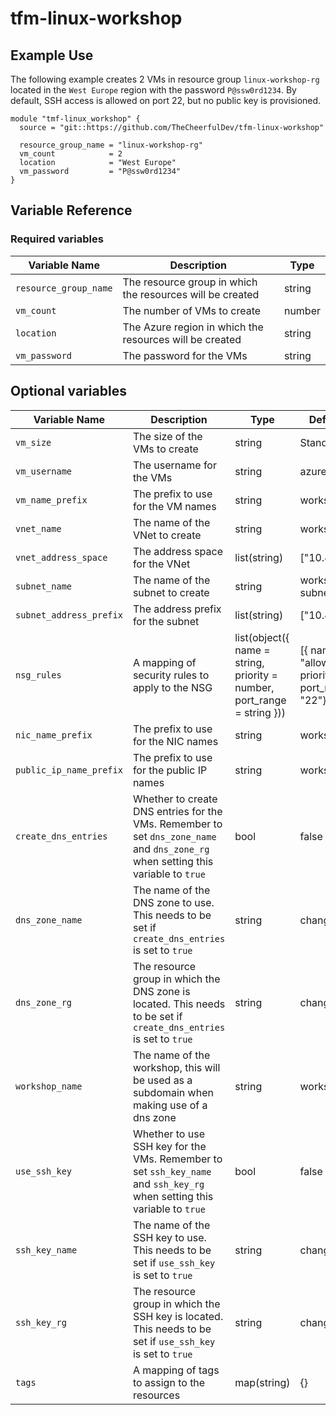 # tfm-linux-workshop

## Example Use

The following example creates 2 VMs in resource group `linux-workshop-rg` located in the `West Europe` region with the
password `P@ssw0rd1234`. By default, SSH access is allowed on port 22, but no public key is provisioned.

```hcl
module "tmf-linux_workshop" {
  source = "git::https://github.com/TheCheerfulDev/tfm-linux-workshop"

  resource_group_name = "linux-workshop-rg"
  vm_count            = 2
  location            = "West Europe"
  vm_password         = "P@ssw0rd1234"
}
```

## Variable Reference

### Required variables

| Variable Name         | Description                                               | Type   |
|-----------------------|-----------------------------------------------------------|--------|
| `resource_group_name` | The resource group in which the resources will be created | string |
| `vm_count`            | The number of VMs to create                               | number |
| `location`            | The Azure region in which the resources will be created   | string |
| `vm_password`         | The password for the VMs                                  | string |

## Optional variables

| Variable Name           | Description                                                                                                                       | Type                                                                    | Default Value                                              |
|-------------------------|-----------------------------------------------------------------------------------------------------------------------------------|-------------------------------------------------------------------------|------------------------------------------------------------|
| `vm_size`               | The size of the VMs to create                                                                                                     | string                                                                  | Standard_DS1_v2                                            |
| `vm_username`           | The username for the VMs                                                                                                          | string                                                                  | azureuser                                                  |
| `vm_name_prefix`        | The prefix to use for the VM names                                                                                                | string                                                                  | workshop-vm                                                |
| `vnet_name`             | The name of the VNet to create                                                                                                    | string                                                                  | workshop-vnet                                              |
| `vnet_address_space`    | The address space for the VNet                                                                                                    | list(string)                                                            | ["10.42.0.0/16"]                                           |
| `subnet_name`           | The name of the subnet to create                                                                                                  | string                                                                  | workshop-subnet                                            |
| `subnet_address_prefix` | The address prefix for the subnet                                                                                                 | list(string)                                                            | ["10.42.0.0/24"]                                           |
| `nsg_rules`             | A mapping of security rules to apply to the NSG                                                                                   | list(object({ name = string, priority = number, port_range = string })) | [{ name = "allow_ssh", priority = 100, port_range = "22"}] |
| `nic_name_prefix`       | The prefix to use for the NIC names                                                                                               | string                                                                  | workshop-nic                                               |
| `public_ip_name_prefix` | The prefix to use for the public IP names                                                                                         | string                                                                  | workshop-pip                                               |
| `create_dns_entries`    | Whether to create DNS entries for the VMs. Remember to set `dns_zone_name` and `dns_zone_rg` when setting this variable to `true` | bool                                                                    | false                                                      |
| `dns_zone_name`         | The name of the DNS zone to use. This needs to be set if `create_dns_entries` is set to `true`                                    | string                                                                  | change_me                                                  |
| `dns_zone_rg`           | The resource group in which the DNS zone is located. This needs to be set if `create_dns_entries` is set to `true`                | string                                                                  | change_me                                                  |
| `workshop_name`         | The name of the workshop, this will be used as a subdomain when making use of a dns zone                                          | string                                                                  | workshop                                                   |
| `use_ssh_key`           | Whether to use SSH key for the VMs. Remember to set `ssh_key_name` and `ssh_key_rg` when setting this variable to `true`          | bool                                                                    | false                                                      |
| `ssh_key_name`          | The name of the SSH key to use. This needs to be set if `use_ssh_key` is set to `true`                                            | string                                                                  | change_me                                                  |
| `ssh_key_rg`            | The resource group in which the SSH key is located. This needs to be set if `use_ssh_key` is set to `true`                        | string                                                                  | change_me                                                  |
| `tags`                  | A mapping of tags to assign to the resources                                                                                      | map(string)                                                             | {}                                                         |
